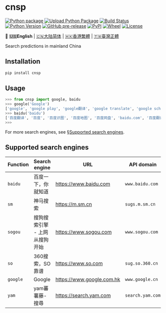 # cnsp
[![Python package](https://github.com/wangxinhe2006/cnsp/workflows/Python%20package/badge.svg)](https://github.com/wangxinhe2006/cnsp/actions?query=workflow%3A%22Python+package%22)
[![Upload Python Package](https://github.com/wangxinhe2006/cnsp/workflows/Upload%20Python%20Package/badge.svg)](https://github.com/wangxinhe2006/cnsp/actions?query=workflow%3A%22Upload+Python+Package%22)
[![Build Status](https://www.travis-ci.org/wangxinhe2006/cnsp.svg)](https://www.travis-ci.org/wangxinhe2006/cnsp)
[![Python Version](https://img.shields.io/pypi/pyversions/cnsp.svg)](https://www.python.org/downloads/)
[![GitHub pre-release](https://img.shields.io/github/release-pre/wangxinhe2006/cnsp.svg)](https://github.com/wangxinhe2006/cnsp/releases)
[![PyPI](https://img.shields.io/pypi/v/cnsp.svg)](https://pypi.org/project/cnsp/#history)
[![Wheel](https://img.shields.io/pypi/wheel/cnsp.svg)](https://pypi.org/project/cnsp/#files)
[![License](https://img.shields.io/github/license/wangxinhe2006/cnsp.svg)](LICENSE)

🎌 **🇺🇸English** | [🇨🇳大陆简体](README.zh_Hans_CN.md) | [🇭🇰香港繁體](README.zh_Hant_HK.md) | [🇹🇼臺灣正體](README.zh_Hant_TW.md)

Search predictions in mainland China

## Installation
```sh
pip install cnsp
```

## Usage
```python
>>> from cnsp import google, baidu
>>> google('Google')
['google', 'google play', 'google翻译', 'google translate', 'google scholar', 'google map', 'google drive', 'google earth', 'google voice', 'google play下载']
>>> baidu('baidu')
['百度翻译', '百度', '百度识图', '百度地图', '百度网盘', 'baidu.com', '百度翻译在线翻译', '百度贴吧', '百度网盘破解版开发者', '百度推荐为什么关不了']
>>>
```
For more search engines, see [§Supported search engines](#supported-search-engines).

## Supported search engines
Function | Search engine | URL | API domain
-------- | ------------- | --- | ----------
`baidu` | 百度一下，你就知道 | https://www.baidu.com | `www.baidu.com`
`sm` | 神马搜索 | https://m.sm.cn | `sugs.m.sm.cn`
`sogou` | 搜狗搜索引擎 - 上网从搜狗开始 | https://www.sogou.com | `www.sogou.com`
`so` | 360搜索，SO靠谱 | https://www.so.com | `sug.so.360.cn`
`google` | Google | https://www.google.com.hk | `www.google.cn`
`yam` | yam蕃薯藤-搜尋 | https://search.yam.com | `search.yam.com`
